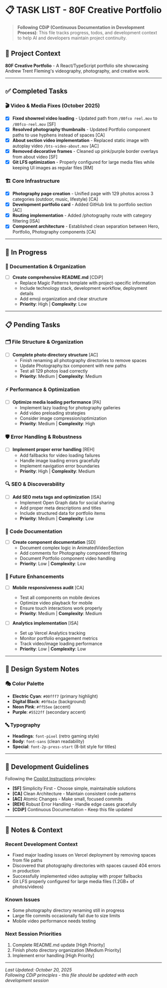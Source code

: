 # 📋 TASK LIST - 80F Creative Portfolio

> **Following CDiP (Continuous Documentation in Development Process)**: This file tracks progress, todos, and development context to help AI and developers maintain project continuity.

## 🎯 Project Context
**80F Creative Portfolio** - A React/TypeScript portfolio site showcasing Andrew Trent Fleming's videography, photography, and creative work.

---

## ✅ Completed Tasks

### 🎬 Video & Media Fixes (October 2025)
- [x] **Fixed showreel video loading** - Updated path from `/80fco reel.mov` to `/80fco-reel.mov` [SF]
- [x] **Resolved photography thumbnails** - Updated Portfolio component paths to use hyphens instead of spaces [CA]
- [x] **About section video implementation** - Replaced static image with autoplay video `/bts-video-about.mov` [AC]
- [x] **Removed decorative frames** - Cleaned up pink/purple border overlays from about video [SF]
- [x] **Git LFS optimization** - Properly configured for large media files while keeping UI images as regular files [RM]

### 🏗️ Core Infrastructure
- [x] **Photography page creation** - Unified page with 129 photos across 3 categories (outdoor, music, lifestyle) [CA]
- [x] **Development portfolio card** - Added GitHub link to portfolio section [AC]
- [x] **Routing implementation** - Added /photography route with category filtering [ISA]
- [x] **Component architecture** - Established clean separation between Hero, Portfolio, Photography components [CA]

---

## 🔄 In Progress

### 📝 Documentation & Organization
- [ ] **Create comprehensive README.md** [CDiP]
  - Replace Magic Patterns template with project-specific information
  - Include technology stack, development workflow, deployment details
  - Add emoji organization and clear structure
  - **Priority**: High | **Complexity**: Low

---

## 📋 Pending Tasks

### 🗂️ File Structure & Organization
- [ ] **Complete photo directory structure** [AC]
  - Finish renaming all photography directories to remove spaces
  - Update Photography.tsx component with new paths
  - Test all 129 photos load correctly
  - **Priority**: Medium | **Complexity**: Medium

### ⚡ Performance & Optimization
- [ ] **Optimize media loading performance** [PA]
  - Implement lazy loading for photography galleries
  - Add video preloading strategies
  - Consider image compression/optimization
  - **Priority**: Medium | **Complexity**: High

### 🛡️ Error Handling & Robustness
- [ ] **Implement proper error handling** [REH]
  - Add fallbacks for video loading failures
  - Handle image loading errors gracefully
  - Implement navigation error boundaries
  - **Priority**: High | **Complexity**: Medium

### 🔍 SEO & Discoverability
- [ ] **Add SEO meta tags and optimization** [ISA]
  - Implement Open Graph data for social sharing
  - Add proper meta descriptions and titles
  - Include structured data for portfolio items
  - **Priority**: Medium | **Complexity**: Low

### 📖 Code Documentation
- [ ] **Create component documentation** [SD]
  - Document complex logic in AnimatedVideoSection
  - Add comments for Photography component filtering
  - Document Portfolio component video handling
  - **Priority**: Low | **Complexity**: Low

### 🚀 Future Enhancements
- [ ] **Mobile responsiveness audit** [CA]
  - Test all components on mobile devices
  - Optimize video playback for mobile
  - Ensure touch interactions work properly
  - **Priority**: Medium | **Complexity**: Medium

- [ ] **Analytics implementation** [ISA]
  - Set up Vercel Analytics tracking
  - Monitor portfolio engagement metrics
  - Track video/image loading performance
  - **Priority**: Low | **Complexity**: Low

---

## 🎨 Design System Notes

### 🎭 Color Palette
- **Electric Cyan**: `#00fff7` (primary highlight)
- **Digital Black**: `#0f0a1e` (background)
- **Neon Pink**: `#ff55ee` (accent)
- **Purple**: `#5522ff` (secondary accent)

### 🔤 Typography
- **Headings**: `font-pixel` (retro gaming style)
- **Body**: `font-sans` (clean readability)
- **Special**: `font-2p-press-start` (8-bit style for titles)

---

## 🔧 Development Guidelines

Following the [Copilot Instructions](/.github/copilot-instructions.md) principles:

- **[SF]** Simplicity First - Choose simple, maintainable solutions
- **[CA]** Clean Architecture - Maintain consistent code patterns  
- **[AC]** Atomic Changes - Make small, focused commits
- **[REH]** Robust Error Handling - Handle edge cases gracefully
- **[CDiP]** Continuous Documentation - Keep this file updated

---

## 📝 Notes & Context

### Recent Development Context
- Fixed major loading issues on Vercel deployment by removing spaces from file paths
- Discovered that photography directories with spaces caused 404 errors in production
- Successfully implemented video autoplay with proper fallbacks
- Git LFS properly configured for large media files (1.2GB+ of photos/videos)

### Known Issues
- Some photography directory renaming still in progress
- Large file commits occasionally fail due to size limits
- Mobile video performance needs testing

### Next Session Priorities
1. Complete README.md update [High Priority]
2. Finish photo directory organization [Medium Priority]
3. Implement error handling [High Priority]

---

*Last Updated: October 20, 2025*  
*Following CDiP principles - this file should be updated with each development session*